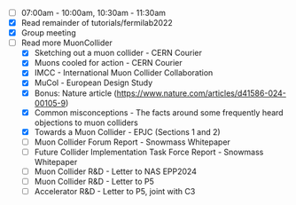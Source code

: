 - [ ] 07:00am - 10:00am, 10:30am - 11:30am
- [x] Read remainder of tutorials/fermilab2022
- [x] Group meeting
- [ ] Read more MuonCollider
  - [x] Sketching out a muon collider - CERN Courier
  - [x] Muons cooled for action - CERN Courier
  - [x] IMCC - International Muon Collider Collaboration
  - [x] MuCol - European Design Study
  - [x] Bonus: Nature article (https://www.nature.com/articles/d41586-024-00105-9)
  - [x] Common misconceptions - The facts around some frequently heard objections to muon colliders
  - [x] Towards a Muon Collider - EPJC (Sections 1 and 2)
  - [ ] Muon Collider Forum Report - Snowmass Whitepaper
  - [ ] Future Collider Implementation Task Force Report - Snowmass Whitepaper
  - [ ] Muon Collider R&D - Letter to NAS EPP2024
  - [ ] Muon Collider R&D - Letter to P5
  - [ ] Accelerator R&D - Letter to P5, joint with C3
